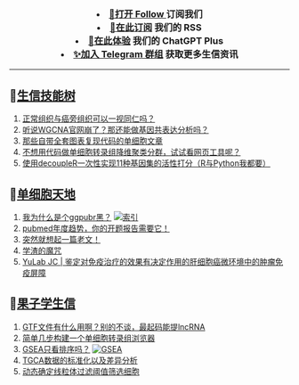 
<h3 align="center">   
<li> <a href="https://app.follow.is/share/feeds/86231884517090304">🌈打开 Follow </a>订阅我们</li>  

<li> <a href="https://bioinforss-channel.vercel.app/">🎈在此订阅</a> 我们的 RSS</li>  

<li> <a href="https://kyplus.092420.xyz/">🌟在此体验</a> 我们的 ChatGPT Plus </li>  

<li> <a href="https://t.me/BioInfoTalk">✨加入 Telegram 群组</a> 获取更多生信资讯</li>  
</h3>

------------------

## 📝[生信技能树](https://github.com/ixxmu/mp_duty/issues?q=label%3A%E7%94%9F%E4%BF%A1%E6%8A%80%E8%83%BD%E6%A0%91+is%3Aclosed)
<!-- 1issueTable -->

1. [正常组织与癌旁组织可以一视同仁吗？](https://github.com/ixxmu/mp_duty/issues/6194) 
2. [听说WGCNA官网崩了？那还能做基因共表达分析吗？](https://github.com/ixxmu/mp_duty/issues/6155) 
3. [那些自带全套图表复现代码的单细胞文章](https://github.com/ixxmu/mp_duty/issues/6117) 
4. [不想用代码做单细胞转录组降维聚类分群，试试看网页工具呢？](https://github.com/ixxmu/mp_duty/issues/6104) 
5. [使用decoupleR一次性实现11种基因集的活性打分（R与Python我都要）](https://github.com/ixxmu/mp_duty/issues/6089) 
<!-- 1issueTable -->
## 📝[单细胞天地](https://github.com/ixxmu/mp_duty/issues?q=label%3A%E5%8D%95%E7%BB%86%E8%83%9E%E5%A4%A9%E5%9C%B0+is%3Aclosed)
<!-- 2issueTable -->

1. [我为什么是个ggpubr黑？](https://github.com/ixxmu/mp_duty/issues/5947) [![索引](https://img.shields.io/github/labels/ixxmu/mp_duty/索引)](https://github.com/ixxmu/mp_duty/labels/索引)
2. [pubmed年度趋势，你的开题报告需要它！](https://github.com/ixxmu/mp_duty/issues/5946) 
3. [突然就想起一篇老文！](https://github.com/ixxmu/mp_duty/issues/5945) 
4. [学渣的魔咒](https://github.com/ixxmu/mp_duty/issues/5898) 
5. [YuLab JC | 鉴定对免疫治疗的效果有决定作用的肝细胞癌微环境中的肿瘤免疫屏障](https://github.com/ixxmu/mp_duty/issues/5736) 
<!-- 2issueTable -->

## 📝[果子学生信](https://github.com/ixxmu/mp_duty/issues?q=label%3A%E6%9E%9C%E5%AD%90%E5%AD%A6%E7%94%9F%E4%BF%A1+is%3Aclosed)
<!-- 3issueTable -->

1. [GTF文件有什么用啊？别的不谈，最起码能提lncRNA](https://github.com/ixxmu/mp_duty/issues/6080) 
2. [简单几步构建一个单细胞转录组浏览器](https://github.com/ixxmu/mp_duty/issues/5103) 
3. [GSEA只看排序吗？](https://github.com/ixxmu/mp_duty/issues/4920) [![GSEA](https://img.shields.io/github/labels/ixxmu/mp_duty/GSEA)](https://github.com/ixxmu/mp_duty/labels/GSEA)
4. [TGCA数据的标准化以及差异分析](https://github.com/ixxmu/mp_duty/issues/4829) 
5. [动态确定线粒体过滤阈值筛选细胞](https://github.com/ixxmu/mp_duty/issues/4754) 
<!-- 3issueTable -->

